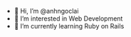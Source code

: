 - 👋 Hi, I’m @anhngoclai
- 👀 I’m interested in Web Development
- 🌱 I’m currently learning Ruby on Rails

<!---
anhngoclai/anhngoclai is a ✨ special ✨ repository because its `README.md` (this file) appears on your GitHub profile.
You can click the Preview link to take a look at your changes.
--->
